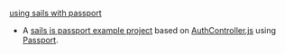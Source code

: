 [using sails with passport](https://github.com/vicapow/sails-passport)

* A [sails js passport example project](https://github.com/webjames/sails-passport-example) based on [AuthController.js](https://gist.github.com/theangryangel/5060446) using [Passport](http://passportjs.org).